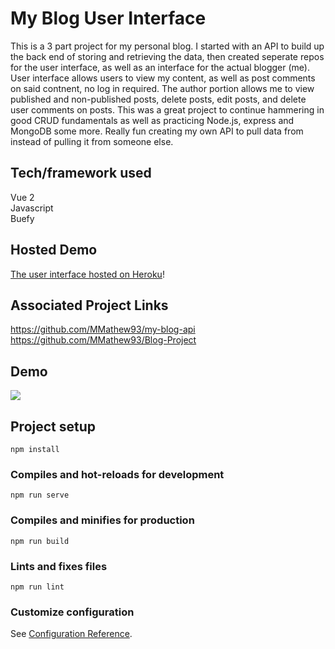 # My Blog User Interface
This is a 3 part project for my personal blog. I started with an API to build up the back end of storing
and retrieving the data, then created seperate repos for the user interface, as well as an interface for the
actual blogger (me). User interface allows users to view my content, as well as post comments on said contnent, no log in required.
The author portion allows me to view published and non-published posts, delete posts, edit posts, and delete user comments on posts.
This was a great project to continue hammering in good CRUD fundamentals as well as practicing Node.js, express and
MongoDB some more. Really fun creating my own API to pull data from instead of pulling it from someone else.


## Tech/framework used
 Vue 2  
 Javascript  
 Buefy  
 


## Hosted Demo
[The user interface hosted on Heroku](https://my-personal-blog-userx.herokuapp.com/)!


## Associated Project Links
https://github.com/MMathew93/my-blog-api  
https://github.com/MMathew93/Blog-Project


## Demo
![](userblogside_demo-1.gif)

## Project setup
```
npm install
```

### Compiles and hot-reloads for development
```
npm run serve
```

### Compiles and minifies for production
```
npm run build
```

### Lints and fixes files
```
npm run lint
```

### Customize configuration
See [Configuration Reference](https://cli.vuejs.org/config/).

